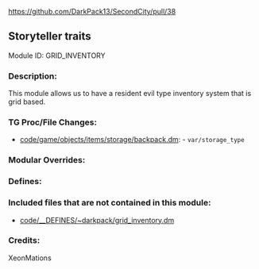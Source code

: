 https://github.com/DarkPack13/SecondCity/pull/38

## Storyteller traits

Module ID: GRID_INVENTORY

### Description:

This module allows us to have a resident evil type inventory system that is grid based.

### TG Proc/File Changes:

- [code/game/objects/items/storage/backpack.dm](/code/game/objects/items/storage/backpack.dm): - `var/storage_type`

### Modular Overrides:

### Defines:

### Included files that are not contained in this module:

- [code/\_\_DEFINES/~darkpack/grid_inventory.dm](code/__DEFINES/~darkpack/grid_inventory.dm)

### Credits:

XeonMations
